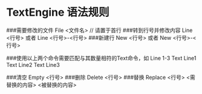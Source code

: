 ﻿# TextEngine 语法规则
###需要修改的文件
		File <文件名> // 请置于首行
###转到行号并修改内容
		Line <行号>
	或者
		Line <行号>-<行号>
###新建行
	New <行号>
	或者
	New <行号>-<行号>

###使用以上两个命令需要匹配与其数量相符的Text命令，如
		Line 1-3
		Text Line1
		Text Line2
		Text Line3

###清空
		Empty <行号>
###删除
		Delete <行号>
###替换
		Replace <行号> <需替换的内容> <被替换的内容>